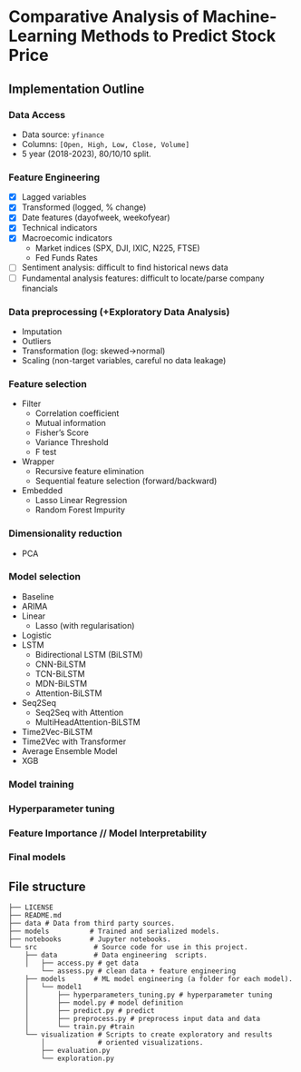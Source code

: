 # Comparative Analysis of Machine-Learning Methods to Predict Stock Price

## Implementation Outline

### Data Access
- Data source: `yfinance`
- Columns: `[Open, High, Low, Close, Volume]`
- 5 year (2018-2023), 80/10/10 split.
### Feature Engineering
- [x] Lagged variables
- [x] Transformed (logged, % change)
- [x] Date features (dayofweek, weekofyear)
- [x] Technical indicators
- [x] Macroecomic indicators
    - Market indices (SPX, DJI, IXIC, N225, FTSE)
    - Fed Funds Rates
- [ ] Sentiment analysis: difficult to find historical news data
- [ ] Fundamental analysis features: difficult to locate/parse company financials
### Data preprocessing (+Exploratory Data Analysis)
- Imputation
- Outliers
- Transformation (log: skewed->normal)
- Scaling (non-target variables, careful no data leakage)
### Feature selection
- Filter
    - Correlation coefficient
    - Mutual information
    - Fisher’s Score
    - Variance Threshold
    - F test
- Wrapper
    - Recursive feature elimination
    - Sequential feature selection (forward/backward)
- Embedded
    - Lasso Linear Regression
    - Random Forest Impurity
### Dimensionality reduction
- PCA
### Model selection 
- Baseline
- ARIMA
- Linear
    - Lasso (with regularisation)
- Logistic
- LSTM
    - Bidirectional LSTM (BiLSTM)
    - CNN-BiLSTM
    - TCN-BiLSTM
    - MDN-BiLSTM
    - Attention-BiLSTM
- Seq2Seq
    - Seq2Seq with Attention
    - MultiHeadAttention-BiLSTM
- Time2Vec-BiLSTM
- Time2Vec with Transformer
- Average Ensemble Model
- XGB
### Model training 
### Hyperparameter tuning
### Feature Importance // Model Interpretability
### Final models



## File structure
```
├── LICENSE
├── README.md
├── data # Data from third party sources.
├── models          # Trained and serialized models.
├── notebooks       # Jupyter notebooks.
└── src              # Source code for use in this project.
    ├── data         # Data engineering  scripts.
    │   ├── access.py # get data
        └── assess.py # clean data + feature engineering
    ├── models       # ML model engineering (a folder for each model).
    │   └── model1 
    │       ├── hyperparameters_tuning.py # hyperparameter tuning
    │       ├── model.py # model definition
    │       ├── predict.py # predict
    │       ├── preprocess.py # preprocess input data and data
    │       └── train.py #train
    └── visualization # Scripts to create exploratory and results
        │             # oriented visualizations.
        ├── evaluation.py
        └── exploration.py
```